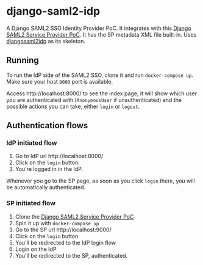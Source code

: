 # django-saml2-idp

A Django SAML2 SSO Identity Provider PoC.
It integrates with this [Django SAML2 Service Provider PoC](https://github.com/ramonsaraiva/django-saml2-sp). It has the SP metadata XML file built-in.
Uses [djangosaml2idp](https://github.com/OTA-Insight/djangosaml2idp) as its skeleton.

## Running

To run the IdP side of the SAML2 SSO, clone it and run `docker-compose up`.
Make sure your host `8000` port is available.

Access http://localhost:8000/ to see the index page, it will show which user you are authenticated with (`AnonymousUser` if unauthenticated) and the possible actions you can take, either `login` or `logout`.

## Authentication flows

### IdP initiated flow
1. Go to IdP url http://localhost:8000/
2. Click on the `login` button
3. You're logged in in the IdP.

Whenever you go to the SP page, as soon as you click `login` there, you will be automatically authenticated.

### SP initiated flow
1. Clone the [Django SAML2 Service Provider PoC](https://github.com/ramonsaraiva/django-saml2-sp)
2. Spin it up with `docker-compose up`
3. Go to the SP url http://localhost:9000/
4. Click on the `login` button
5. You'll be redirected to the IdP login flow
6. Login on the IdP
7. You'll be redirected to the SP, authenticated.
